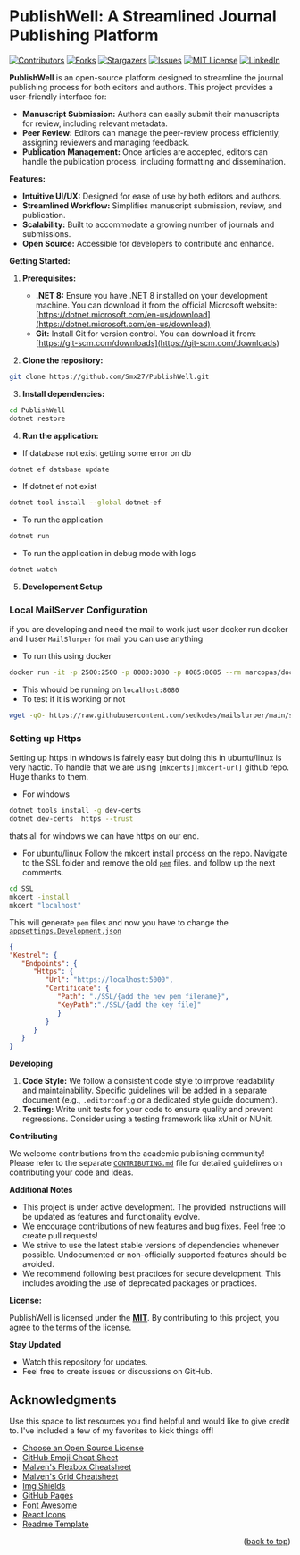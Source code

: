 # PublishWell: A Streamlined Journal Publishing Platform

[![Contributors][contributors-shield]][contributors-url]
[![Forks][forks-shield]][forks-url]
[![Stargazers][stars-shield]][stars-url]
[![Issues][issues-shield]][issues-url]
[![MIT License][license-shield]][license-url]
[![LinkedIn][linkedin-shield]][linkedin-url]

**PublishWell** is an open-source platform designed to streamline the journal publishing process for both editors and authors. This project provides a user-friendly interface for:

* **Manuscript Submission:** Authors can easily submit their manuscripts for review, including relevant metadata.
* **Peer Review:** Editors can manage the peer-review process efficiently, assigning reviewers and managing feedback.
* **Publication Management:** Once articles are accepted, editors can handle the publication process, including formatting and dissemination.

**Features:**

* **Intuitive UI/UX:** Designed for ease of use by both editors and authors.
* **Streamlined Workflow:** Simplifies manuscript submission, review, and publication.
* **Scalability:** Built to accommodate a growing number of journals and submissions.
* **Open Source:** Accessible for developers to contribute and enhance.

**Getting Started:**

1. **Prerequisites:**
   - **.NET 8:** Ensure you have .NET 8 installed on your development machine. You can download it from the official Microsoft website: [https://dotnet.microsoft.com/en-us/download](https://dotnet.microsoft.com/en-us/download)
   - **Git:** Install Git for version control. You can download it from: [https://git-scm.com/downloads](https://git-scm.com/downloads)

2. **Clone the repository:**

```bash
git clone https://github.com/Smx27/PublishWell.git
```

3. **Install dependencies:**

```bash
cd PublishWell
dotnet restore
```

4. **Run the application:** 
- If database not exist getting some error on db 
```bash 
dotnet ef database update
```
- If dotnet ef not exist 
```bash
dotnet tool install --global dotnet-ef
```
- To run the application 
```bash
dotnet run
``` 

- To run the application in debug mode with logs 
```bash
dotnet watch
```
5. **Developement Setup**
### **Local MailServer Configuration**
if you are developing and need the mail to work just user docker 
run docker and I user `MailSlurper` for mail you can use anything 
- To run this using docker 
```bash
docker run -it -p 2500:2500 -p 8080:8080 -p 8085:8085 --rm marcopas/docker-mailslurper            
```
- This whould be running on `localhost:8080`
- To test if it is working or not 
```bash 
wget -qO- https://raw.githubusercontent.com/sedkodes/mailslurper/main/send-mail-test.py | python3
```
### **Setting up Https**
Setting up https in windows is fairely easy but doing this in ubuntu/linux is very hactic. To handle that we are using `[mkcerts][mkcert-url]` github repo. Huge thanks to them.
- For windows 
```bash
dotnet tools install -g dev-certs
dotnet dev-certs  https --trust
```
thats all for windows we can have https on our end. 
- For ubuntu/linux
Follow the mkcert install process on the repo. Navigate to the SSL folder and remove the old [`pem`](./SSL/) files. and follow up the next comments.   
```bash
cd SSL
mkcert -install
mkcert "localhost"
```
This will generate `pem` files and now you have to change the [`appsettings.Development.json`](./appsettings.Development.json)
```json
{
"Kestrel": {
   "Endpoints": {
      "Https": {
         "Url": "https://localhost:5000",
         "Certificate": {
            "Path": "./SSL/{add the new pem filename}",
            "KeyPath":"./SSL/{add the key file}"
            }
         }
      }
   }
}
``` 
**Developing**

1. **Code Style:** We follow a consistent code style to improve readability and maintainability. Specific guidelines will be added in a separate document (e.g., `.editorconfig` or a dedicated style guide document).
2. **Testing:** Write unit tests for your code to ensure quality and prevent regressions. Consider using a testing framework like xUnit or NUnit.

**Contributing**

We welcome contributions from the academic publishing community! Please refer to the separate [`CONTRIBUTING.md`](./CONTRIBUTING.md) file for detailed guidelines on contributing your code and ideas.

**Additional Notes**

* This project is under active development. The provided instructions will be updated as features and functionality evolve.
* We encourage contributions of new features and bug fixes. Feel free to create pull requests!
* We strive to use the latest stable versions of dependencies whenever possible. Undocumented or non-officially supported features should be avoided.
* We recommend following best practices for secure development. This includes avoiding the use of deprecated packages or practices.

**License:**

PublishWell is licensed under the [**MIT**][license-url]. By contributing to this project, you agree to the terms of the license.

**Stay Updated**

* Watch this repository for updates.
* Feel free to create issues or discussions on GitHub.

<!-- ACKNOWLEDGMENTS -->
## Acknowledgments

Use this space to list resources you find helpful and would like to give credit to. I've included a few of my favorites to kick things off!

* [Choose an Open Source License](https://choosealicense.com)
* [GitHub Emoji Cheat Sheet](https://www.webpagefx.com/tools/emoji-cheat-sheet)
* [Malven's Flexbox Cheatsheet](https://flexbox.malven.co/)
* [Malven's Grid Cheatsheet](https://grid.malven.co/)
* [Img Shields](https://shields.io)
* [GitHub Pages](https://pages.github.com)
* [Font Awesome](https://fontawesome.com)
* [React Icons](https://react-icons.github.io/react-icons/search)
* [Readme Template](https://github.com/othneildrew/Best-README-Template)
<p align="right">(<a href="#readme-top">back to top</a>)</p>




<!-- MARKDOWN LINKS & IMAGES -->
<!-- https://www.markdownguide.org/basic-syntax/#reference-style-links -->
[contributors-shield]: https://img.shields.io/github/contributors/othneildrew/Best-README-Template.svg?style=for-the-badge
[contributors-url]: https://github.com/Smx27/PublishWell/graphs/contributors
[forks-shield]: https://img.shields.io/github/forks/othneildrew/Best-README-Template.svg?style=for-the-badge
[forks-url]: https://github.com/othneildrew/Best-README-Template/network/members
[stars-shield]: https://img.shields.io/github/stars/othneildrew/Best-README-Template.svg?style=for-the-badge
[stars-url]: https://github.com/othneildrew/Best-README-Template/stargazers
[issues-shield]: https://img.shields.io/github/issues/othneildrew/Best-README-Template.svg?style=for-the-badge
[issues-url]: https://github.com/othneildrew/Best-README-Template/issues
[license-shield]: https://img.shields.io/github/license/othneildrew/Best-README-Template.svg?style=for-the-badge
[license-url]: https://github.com/Smx27/PublishWell/blob/master/LICENSE.txt
[linkedin-shield]: https://img.shields.io/badge/-LinkedIn-black.svg?style=for-the-badge&logo=linkedin&colorB=555
[linkedin-url]: https://linkedin.com/in/othneildrew
[product-screenshot]: images/screenshot.png
[Next.js]: https://img.shields.io/badge/next.js-000000?style=for-the-badge&logo=nextdotjs&logoColor=white
[Next-url]: https://nextjs.org/
[React.js]: https://img.shields.io/badge/React-20232A?style=for-the-badge&logo=react&logoColor=61DAFB
[React-url]: https://reactjs.org/
[Vue.js]: https://img.shields.io/badge/Vue.js-35495E?style=for-the-badge&logo=vuedotjs&logoColor=4FC08D
[Vue-url]: https://vuejs.org/
[Angular.io]: https://img.shields.io/badge/Angular-DD0031?style=for-the-badge&logo=angular&logoColor=white
[Angular-url]: https://angular.io/
[Svelte.dev]: https://img.shields.io/badge/Svelte-4A4A55?style=for-the-badge&logo=svelte&logoColor=FF3E00
[Svelte-url]: https://svelte.dev/
[Laravel.com]: https://img.shields.io/badge/Laravel-FF2D20?style=for-the-badge&logo=laravel&logoColor=white
[Laravel-url]: https://laravel.com
[Bootstrap.com]: https://img.shields.io/badge/Bootstrap-563D7C?style=for-the-badge&logo=bootstrap&logoColor=white
[Bootstrap-url]: https://getbootstrap.com
[JQuery.com]: https://img.shields.io/badge/jQuery-0769AD?style=for-the-badge&logo=jquery&logoColor=white
[JQuery-url]: https://jquery.com 
[mkcert-url]: https://github.com/mkcerts 
